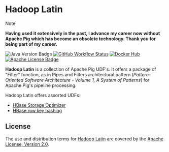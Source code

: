 Hadoop Latin
============

> [!NOTE]
>
> __Having used it extensively in the past, I advance my career now without Apache Pig which has become an obsolete technology. Thank you for being part of my career.__ 

![Java Version Badge][Java Version Badge]
[![GitHub Workflow Status]][GitHub Workflow URL]
[![Docker Hub][Docker Pulls Badge]][Docker Hub URL]
[![Apache License Badge]][Apache License, Version 2.0]

__Hadoop Latin__ is a collection of Apache Pig UDF's. It offers a package of "Filter" function, as in Pipes and Filters
architectural pattern (_Pattern-Oriented Software Architecture - Volume 1, A System of Patterns_) for Apache Pig's
pipeline processing.

Hadoop Latin offers assorted UDFs:

- [HBase Storage Optimizer](https://qubitpi.github.io/hadoop-latin/org/qubitpi/hadooplatin/Md5Hash.html)
- [HBase row key hashing](https://qubitpi.github.io/hadoop-latin/org/qubitpi/hadooplatin/AvroPacker.html)

License
-------

The use and distribution terms for [Hadoop Latin]() are covered by the [Apache License, Version 2.0].

[Apache License Badge]: https://img.shields.io/badge/Apache%202.0-FE5D26.svg?style=for-the-badge&logo=Apache&logoColor=white
[Apache License, Version 2.0]: https://www.apache.org/licenses/LICENSE-2.0

[Docker Pulls Badge]: https://img.shields.io/docker/pulls/jack20191124/apachepig?style=for-the-badge&logo=docker&logoColor=white&labelColor=5BBCFF&color=7EA1FF
[Docker Hub URL]: https://hub.docker.com/r/jack20191124/apachepig

[GitHub Workflow Status]: https://img.shields.io/github/actions/workflow/status/QubitPi/hadoop-latin/ci-cd.yaml?branch=master&logo=github&style=for-the-badge&label=CI/CD&labelColor=2088FF
[GitHub Workflow URL]: https://github.com/QubitPi/hadoop-latin/actions/workflows/ci-cd.yaml

[Java Version Badge]: https://img.shields.io/badge/Java-17-957FEF?style=for-the-badge&logo=OpenJDK&logoColor=white&labelColor=7161ef
